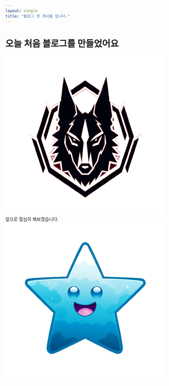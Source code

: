 ```yaml
---
layout: single
title: "블로그 첫 게시물 입니다."
---
```


# 오늘 처음 블로그를 만들었어요 
![dogLogo](../images/2023-12-13-first/dogLogo.png)앞으로 열심히 해보겠습니다.![Starlogo](../images/2023-12-13-first/Starlogo-1702475217097-5.png)
